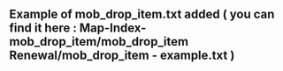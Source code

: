 ## Example of mob_drop_item.txt added ( you can find it here : Map-Index-mob_drop_item/mob_drop_item Renewal/mob_drop_item - example.txt )

